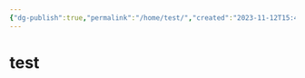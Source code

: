 ```yaml
---
{"dg-publish":true,"permalink":"/home/test/","created":"2023-11-12T15:45:55.559+09:00"}
---
```


# test 
